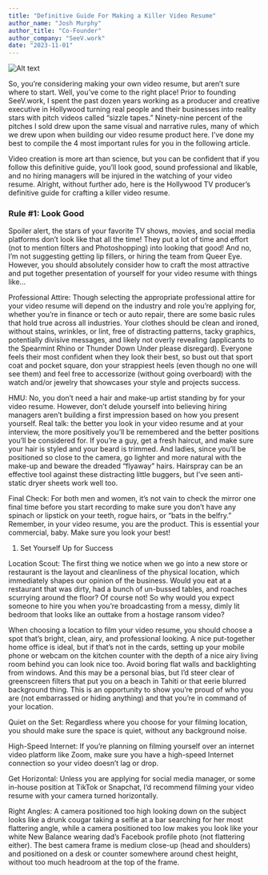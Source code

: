 ```yaml
---
title: "Definitive Guide For Making a Killer Video Resume"
author_name: "Josh Murphy"
author_title: "Co-Founder"
author_company: "SeeV.work"
date: "2023-11-01"
---
```


![Alt text](/logo.png "title")

So, you’re considering making your own video resume, but aren’t sure where to start. Well, you’ve come to the right place! Prior to founding SeeV.work, I spent the past dozen years working as a producer and creative executive in Hollywood turning real people and their businesses into reality stars with pitch videos called “sizzle tapes.” Ninety-nine percent of the pitches I sold drew upon the same visual and narrative rules, many of which we drew upon when building our video resume product here. I’ve done my best to compile the 4 most important rules for you in the following article.

Video creation is more art than science, but you can be confident that if you follow this definitive guide, you’ll look good, sound professional and likable, and no hiring managers will be injured in the watching of your video resume. Alright, without further ado, here is the Hollywood TV producer’s definitive guide for crafting a killer video resume.

### Rule #1: Look Good

Spoiler alert, the stars of your favorite TV shows, movies, and social media platforms don’t look like that all the time! They put a lot of time and effort (not to mention filters and Photoshopping) into looking that good! And no, I’m not suggesting getting lip fillers, or hiring the team from Queer Eye. However, you should absolutely consider how to craft the most attractive and put together presentation of yourself for your video resume with things like…

Professional Attire: Though selecting the appropriate professional attire for your video resume will depend on the industry and role you’re applying for, whether you’re in finance or tech or auto repair, there are some basic rules that hold true across all industries. Your clothes should be clean and ironed, without stains, wrinkles, or lint, free of distracting patterns, tacky graphics, potentially divisive messages, and likely not overly revealing (applicants to the Spearmint Rhino or Thunder Down Under please disregard). Everyone feels their most confident when they look their best, so bust out that sport coat and pocket square, don your strappiest heels (even though no one will see them) and feel free to accessorize (without going overboard) with the watch and/or jewelry that showcases your style and projects success.

HMU: No, you don’t need a hair and make-up artist standing by for your video resume. However, don’t delude yourself into believing hiring managers aren’t building a first impression based on how you present yourself. Real talk: the better you look in your video resume and at your interview, the more positively you’ll be remembered and the better positions you’ll be considered for. If you’re a guy, get a fresh haircut, and make sure your hair is styled and your beard is trimmed. And ladies, since you’ll be positioned so close to the camera, go lighter and more natural with the make-up and beware the dreaded “flyaway” hairs. Hairspray can be an effective tool against these distracting little buggers, but I’ve seen anti-static dryer sheets work well too.

Final Check: For both men and women, it’s not vain to check the mirror one final time before you start recording to make sure you don’t have any spinach or lipstick on your teeth, rogue hairs, or “bats in the belfry.” Remember, in your video resume, you are the product. This is essential your commercial, baby. Make sure you look your best!

1. Set Yourself Up for Success

Location Scout: The first thing we notice when we go into a new store or restaurant is the layout and cleanliness of the physical location, which immediately shapes our opinion of the business. Would you eat at a restaurant that was dirty, had a bunch of un-bussed tables, and roaches scurrying around the floor? Of course not! So why would you expect someone to hire you when you’re broadcasting from a messy, dimly lit bedroom that looks like an outtake from a hostage ransom video?

When choosing a location to film your video resume, you should choose a spot that’s bright, clean, airy, and professional looking. A nice put-together home office is ideal, but if that’s not in the cards, setting up your mobile phone or webcam on the kitchen counter with the depth of a nice airy living room behind you can look nice too. Avoid boring flat walls and backlighting from windows. And this may be a personal bias, but I’d steer clear of greenscreen filters that put you on a beach in Tahiti or that eerie blurred background thing. This is an opportunity to show you’re proud of who you are (not embarrassed or hiding anything) and that you’re in command of your location.

Quiet on the Set: Regardless where you choose for your filming location, you should make sure the space is quiet, without any background noise.

High-Speed Internet: If you’re planning on filming yourself over an internet video platform like Zoom, make sure you have a high-speed Internet connection so your video doesn’t lag or drop.

Get Horizontal: Unless you are applying for social media manager, or some in-house position at TikTok or Snapchat, I’d recommend filming your video resume with your camera turned horizontally.

Right Angles: A camera positioned too high looking down on the subject looks like a drunk cougar taking a selfie at a bar searching for her most flattering angle, while a camera positioned too low makes you look like your white New Balance wearing dad’s Facebook profile photo (not flattering either). The best camera frame is medium close-up (head and shoulders) and positioned on a desk or counter somewhere around chest height, without too much headroom at the top of the frame.
